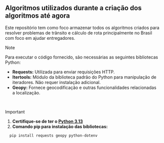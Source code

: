 ## Algoritmos utilizados durante a criação dos algoritmos até agora

Este repositório tem como foco armazenar todos os algoritmos criados para resolver problemas de trânsito e cálculo de rota principalmente no Brasil com foco em ajudar entregadores.

> [!NOTE]
> Para executar o código fornecido, são necessárias as seguintes bibliotecas Python:
> - **Requests:** Utilizada para enviar requisições HTTP.
> - **Itertools:** Módulo da biblioteca padrão do Python para manipulação de iteradores. Não requer instalação adicional.
> - **Geopy:** Fornece geocodificação e outras funcionalidades relacionadas a localização.
> <br>

> [!IMPORTANT]
> 1. **Certifique-se de ter o [Python 3.13](https://www.python.org/downloads/)**
> 2. **Comando pip para instalação das bibliotecas:**<br>
>  ```bash
>    pip install requests geopy python-dotenv
>  ```
